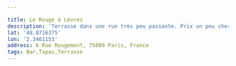 ```yaml
---

title: Le Rouge à Lèvres
description: 'Terrasse dans une rue très peu passante. Prix un peu cher mais à faire '
lat: '48.8716375'
lon: '2.3461153'
address: 6 Rue Rougemont, 75009 Paris, France
tags: Bar,Tapas,Terrasse
---
```

